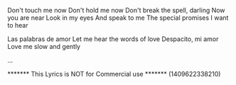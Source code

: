 Don't touch me now
Don't hold me now
Don't break the spell, darling
Now you are near
Look in my eyes
And speak to me
The special promises I want to hear

Las palabras de amor
Let me hear the words of love
Despacito, mi amor
Love me slow and gently

...

******* This Lyrics is NOT for Commercial use *******
(1409622338210)